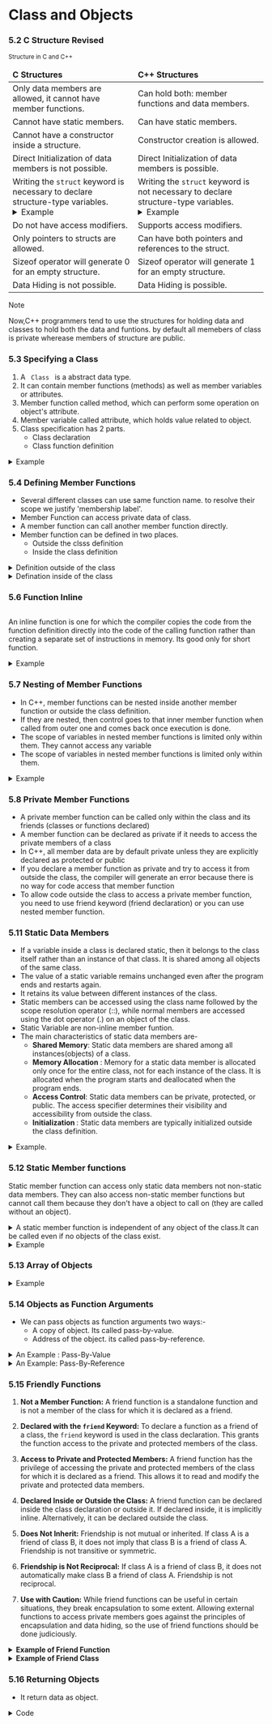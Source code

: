 # Class and Objects

### 5.2 C Structure Revised

<table>
      <small>Structure in C and C++</small>
      <thead>
        <td><strong>C Structures</strong></td>
        <td><strong>C++ Structures</strong></td>
      </thead>
      <tbody>
        <tr>
          <td>
            Only data members are allowed, it cannot have member functions.
          </td>
          <td>Can hold both: member functions and data members.</td>
        </tr>
        <tr>
          <td>Cannot have static members.</td>
          <td>Can have static members.</td>
        </tr>
        <tr>
          <td>Cannot have a constructor inside a structure.</td>
          <td>Constructor creation is allowed.</td>
        </tr>
        <tr>
          <td>Direct Initialization of data members is not possible.</td>
          <td>Direct Initialization of data members is possible.</td>
        </tr>
        <tr>
          <td>
            Writing the <code>struct</code> keyword is necessary to declare structure-type variables.
           <details>
      <summary>Example</summary>
      <pre>
        <code>
          // declare a variable: 
          struct structName a;
        </code>
      </pre>
    </details>
          </td>
          <td>
            Writing the <code>struct</code> keyword is not necessary to declare structure-type variables.
           <details>
      <summary>Example</summary>
      <pre>
        <code>
          // declare a variable: 
        structName a;
        </code>
      </pre>
    </details>
          </td>
        </tr>
        <tr>
          <td>Do not have access modifiers.</td>
          <td>Supports access modifiers.</td>
        </tr>
        <tr>
          <td>Only pointers to structs are allowed.</td>
          <td>Can have both pointers and references to the struct.</td>
        </tr>
        <tr>
          <td>Sizeof operator will generate 0 for an empty structure.</td>
          <td>Sizeof operator will generate 1 for an empty structure.</td>
        </tr>
        <tr>
          <td>Data Hiding is not possible.</td>
          <td>Data Hiding is possible.</td>
        </tr>
      </tbody>
</table>

> [!NOTE]
> Now,C++ programmers tend to use the structures for holding data and classes to hold both the data and funtions.
> by default all memebers of class is private wherease members of structure are public.

### 5.3 Specifying a Class

1. A <code> Class </code> is a abstract data type.
2. It can contain member functions (methods) as well as member variables or attributes.
3. Member function called method, which can perform some operation on object's attribute.
4. Member variable called attribute, which holds value related to object.
5. Class specification has 2 parts.
   - Class declaration
   - Class function definition

<details>
<summary> Example </summary>

```
#include<bits/stdc++.h>
using namespace std;
#define dash for(int i=0;i<30;i++) cout << "-"; cout << "\n";
class User
{

private:
    string nid;
    string BankAcc;

public:
    string name;
    int age;

    void getType1(string a, string b, string c, int d) // if the property name and parameter names are different,then you can assigned data this way!
    {

        nid = a;
        BankAcc = b;
        name = c;
        age = d;
    }
    void getType2(string nid, string BankAcc, string name, int age) // if you are not sured to matching of parameter and property name, then this way is best.
    {

        this->nid = nid;
        this->BankAcc = BankAcc;
        this->name = name;
        this->age = age;
    }
    void getType3() // it's the ingeneral brute force way
    {
        cout << "Enter NID : ";
        // getchar();
        cin >> nid;
        cout << "Enter Bank Account : ";
        getchar();
        cin >> BankAcc;
        cout << "Enter Name : ";
        getchar();
        getline(cin,name,'\n');
        // cin >> name;
        cout << "Enter Age : ";
        cin >> age;
    }
    void display()
    {
        cout << "Name : " << name << endl;
        cout << "NID : " << nid << endl;
        cout << "Bank Account : " << BankAcc << endl;
        cout << "Age : " << age << endl;
    }
};

int main()
{
    User user1,user2,user3; //create 3 user user1,user2 and user3
    // take input
    user1.getType1("1524210305040", "IFIC293862348512", "Ahsanul Hoque", 23);
    user2.getType2("9125488522455", "BCB28951435751", "Amanul Hoque", 31);
    user3.getType3();

    // display data
    user1.display(); dash
    user2.display(); dash
    user3.display();

    return 0;
}

```

</details>



### 5.4 Defining Member Functions

- Several different classes can use same function name. to resolve their scope we justify 'membership label'.
- Member Function can access private data of class.
- A member function can call another member function directly.
- Member function can be defined in two places.
  - Outside the clsss definition
  - Inside the class definition


<details> 
<summary> Definition outside of the class </summary>

```
#include<bits/stdc++.h>
using namespace std;

class student{

public:
    string name;
    int age;
    string id;
    string dept;
    string uni;

// declare functions
     void getinfo(string name, int age, string id, string dept, string uni);
     void displayInfo(void); // As display function dont take any parameter thats why we gave void as default,even doesn't matter it.

};

// defining the functions
void student::getinfo(string name, int age, string id, string dept, string uni){  // here used :: is called scope resolution operator
    this->name = name;
    this->age = age;
    this->id = id;
    this->dept = dept;
    this->uni = uni;
}
void student::displayInfo(void){
    cout << "Name : " << name << endl;
    cout << "Age : " << age << endl;
    cout << "ID : " << id << endl;
    cout << "Dept : " << dept << endl;
    cout << "University : " << uni << endl;
}

int main()
{
    student abir;
    abir.getinfo("Ahsanul Hoque Abir", 22, "B21305040", "CSE", "Jagannath University");
    abir.displayInfo();
    return 0;
}
```
</details>

<details>
<summary>Defination inside of the class </summary>

```
#include<bits/stdc++.h>
using namespace std;

class student
{

public:
    string name;
    int age;
    string id;
    string dept;
    string uni;

    // declare and difining functions
    void getinfo(string name, int age, string id, string dept, string uni)
    { // here used :: is called scope resolution operator
        this->name = name;
        this->age = age;
        this->id = id;
        this->dept = dept;
        this->uni = uni;
    };
    void displayInfo()
    {
        cout << "Name : " << name << endl;
        cout << "Age : " << age << endl;
        cout << "ID : " << id << endl;
        cout << "Dept : " << dept << endl;
        cout << "University : " << uni << endl;
    };
};

int main()
{
    student abir;
    abir.getinfo("Ahsanul Hoque Abir", 22, "B21305040", "CSE", "Jagannath University");
    abir.displayInfo();
    return 0;
}
```
</details>


### 5.6 Function Inline

<div>
    <img src="https://media.geeksforgeeks.org/wp-content/uploads/20221229112934/Inline-Function-in-Cpp.png" alt="">
</div>

An inline function is one for which the compiler copies the code from the function definition directly into the code of the calling function rather than creating a separate set of instructions in memory. Its good only for short function.

<details>
<summary>Example</summary>

```
#include<bits/stdc++.h>
using namespace std;


class Average{
    public:
    float a,b;
    void getdata(float x, float y);
    void display(){
        cout << "Average : " << ((a+b)/2) << endl;
    }
};

inline void Average::getdata(float x, float y){
    a = x;
    b = y;
}

int main()
  {
      Average calc;
      calc.getdata(10,21);
      calc.display();
      return 0;
  }
```

In the above example <code> `void display()` </code> is made as an inline function because it contains simple operations

</details>

### 5.7 Nesting of Member Functions

- In C++, member functions can be nested inside another member function or outside the class definition.
- If they are nested, then control goes to that inner member function when called from outer one and comes back once execution is done.
- The scope of variables in nested member functions is limited only within them. They cannot access any variable
- The scope of variables in nested member functions is limited only within them.

<details>
<summary> Example </summary>

```
#include<bits/stdc++.h>
using namespace std;

class collection{
    public:
    float x,y,z;

    void input();
    float average();
    void display();
};

// defining functions
void collection::input(){
    cout << "Enter three numbers : ";
    cin >> x >> y >> z;
}
float collection::average(){
   return ((x+y+z)/3);
}
void collection::display(){ // in this function we call another function  of this class
    cout << "Average of " << x << " " <<  y << " " << z << " is: " << average() << endl;
}

int main()
{

    collection p; // create new object
    p.input();
    p.display();
    return 0;
}
```

<blockquote>
Output:
Average of 56 78 23 is: 52.3333
</blockquote>
</details>

### 5.8 Private Member Functions
- A private member function can be called only within the class and its friends (classes or functions declared)
- A member function can be declared as private if it needs to access the private members of a class
- In C++, all member data are by default private unless they are explicitly declared as protected or public
- If you declare a member function as private and try to access it from outside the class, the compiler will generate an error because there is no way for code access that member function
- To allow code outside the class to access a private member function, you need to use friend keyword (friend declaration) or you can use nested member function.


### 5.11 Static Data Members
- If a variable inside a class is declared static, then it belongs to the class itself rather than an instance of that class. It is shared among all objects of the same class.  
- The value of a static variable remains unchanged even after the program ends and restarts again.
- It retains its value between different instances of the class.
- Static members can be accessed using the class name followed by the scope resolution operator (::), while normal members are accessed using the dot operator (.) on an object of the class.
- Static Variable are non-inline member funtion.
- The main characteristics of static data members are-
  - **Shared Memory**: Static data members are shared among all instances(objects) of a class.
  - **Memory Allocation** : Memory for a static data member is allocated only once for the entire class, not for each instance of the class. It is allocated when the program starts and deallocated when the program ends.
  - <b>Access Control</b>: Static data members can be private, protected, or public. The access specifier determines their visibility and accessibility from outside the class.
  - <b> Initialization </b>: Static data members are typically initialized outside the class definition.
  
<details>
<summary>Example.</summary>

```
#include <bits/stdc++.h>
using namespace std;

class User
{

public:
    static int serial; // declaration of static data member. The initial value of static data members is 0. Important!! You cant initialize there.

    string name;
    User()
    {
        cin >> name;
        serial++;
        cout << serial << " " << name << endl;
    }
};

// Accessing static data member using class name and fefining and initializing it. To initialize outside the main function,you have to use type of this data.(eg. int,string)
int User::serial = 115; //defining and initializing

int main()
{
    User::serial=55; // this will be used as initial value,though we have declared globally 5.
    User u1, u2, u3;

    return 0;
}

```
</details>
  

### 5.12 Static Member functions

Static member function can access only static data members not non-static data members. They can also access non-static member functions but cannot call them because they don't have a object to call on (they are called without an object).

<details>
<summary>A static member function is independent of any object of the class.It can be called even if no objects of the class exist. </summary>

```
#include<bits/stdc++.h>
using namespace std;

class StaticMem{

    public:
    static int count;
    static void staticFunction(){
        count++;
        cout<<"This is a static function"<< " " << count << endl;
    }
};

int StaticMem::count; //defining static members


int main()
{
    StaticMem::staticFunction(); // calling static member function without creating an instance.

    StaticMem Member1;
    Member1.staticFunction(); // calling after creating instance.

    StaticMem::staticFunction();

    return 0;
}

// Output:
// This is a static function 1
// This is a static function 2
// This is a static function 3
```
</details>

<details>
<summary>Example </summary>

```
#include<bits/stdc++.h>
using namespace std;

class add{
    static int a,b,c,count;

    public:
    static void getdata(int x,int y,int z){
        a=x;
        b=y;
        c=z;
    }
    static void print(){
        cout<< (++count) << ". Sum is "<<a+b+c<<endl;
    }
};
// defining static members 
int add::count;
int add::a;
int add::b;
int add::c;

// int add::count,add::a,add::b,add::c;

int main()
{
    add item1,item2;
    item1.getdata(30,40,21);
    item1.print();
    item2.getdata(45,65,12);
    item2.print();
    add::getdata(10,20,30);
    add::print();
    return 0;
}

```
</details>


### 5.13 Array of Objects

<details>
<summary> Example </summary>

```

#include <bits/stdc++.h>
using namespace std;

class employee
{
    string name,id;
    // string id;
    int age,salary;
    // int salary;

public:
    void getdata(string n, string i, int a, int s)
    {
        name = n;
        id = i;
        age = a;
        salary = s;
    }
    void print()
    {
        cout << "Name: " << name << endl;
        cout << "ID: " << id << endl;
        cout << "Age: " << age << endl;
        cout << "Salary: " << salary << endl;
    }
};

int main()
{
    cout << "Enter Employee Number" << endl;
    int n;
    cin >> n;
    employee emp[n];

    for (int i = 0; i < n; i++)
    {
        string name, id;
        int age, salary;
        cout << "Details of Employee -" << i + 1 << endl;
        cout << "Enter Name: ";
        getchar();
        getline(cin, name);
        cout<< "Enter ID: ";
        getchar();
        getline(cin,id);
        cout << "Enter Age: ";
        cin >> age;
        cout << "Enter Salary: ";
        cin >> salary;
        emp[i].getdata(name, id, age, salary);
    }
    // Printing the data of all employees
    for (int i = 0; i < n; i++)
    {
        cout << "\n\nDetails of Employee : " << i + 1 << endl;
        emp[i].print();
    }

    return 0;
}

```
</details>


### 5.14 Objects as Function Arguments

- We can pass objects as function arguments two ways:-
  - A copy of object. Its called pass-by-value. 
  - Address of the object. its called pass-by-reference.

<details>
<summary>An Example : Pass-By-Value </summary>

```
#include<bits/stdc++.h>
using namespace std;

class time{
    int hours;
    int minutes;

    public:
        void gettime(int h,int m){
            hours=h;
            minutes=m;
        }
        void displayTime(void){
            cout<<hours<<" hours and "<<minutes<<" minutes"<<endl;
        }
        void sum(time,time); //declare with objects
};

void time::sum(time t1,time t2){
    minutes=t1.minutes + t2.minutes;
    hours=minutes/60;
    minutes=minutes%60;
    hours=hours+t1.hours+t2.hours;
}


int main()
{
    
    class time T1,T2,T3;

    T1.gettime(2,45);
    T2.gettime(3,30);
    T3.sum(T1,T2);
    
    cout<<"t1 = ";
    T1.displayTime();
    
    cout<<"t2 = ";
    T2.displayTime();
    
    cout<<"t3 = ";
    T3.displayTime();

    return 0;
}
```

</details>


<details>
<summary>An Example: Pass-By-Reference </summary>

```
#include<bits/stdc++.h>
using namespace std;

class time{
    int hours;
    int minutes;

    public:
        void gettime(int h,int m){
            hours=h;
            minutes=m;
        }
        void displayTime(void){
            cout<<hours<<" hours and "<<minutes<<" minutes"<<endl;
        }
        //declare with objects as pass by value
        void sum(const time &t1,const time &t2);
};

void time::sum(const time &t1,const time &t2){
    minutes=t1.minutes + t2.minutes;
    hours=minutes/60;
    minutes=minutes%60;
    hours=hours+t1.hours+t2.hours;
}


int main()
{
    
    class time T1,T2,T3;

    T1.gettime(2,45);
    T2.gettime(3,30);
    T3.sum(T1,T2);
    
    cout<<"t1 = ";
    T1.displayTime();
    
    cout<<"t2 = ";
    T2.displayTime();
    
    cout<<"t3 = ";
    T3.displayTime();

    return 0;
}
```

</details>

### 5.15 Friendly Functions


1. **Not a Member Function:** A friend function is a standalone function and is not a member of the class for which it is declared as a friend.

2. **Declared with the `friend` Keyword:** To declare a function as a friend of a class, the `friend` keyword is used in the class declaration. This grants the function access to the private and protected members of the class.

3. **Access to Private and Protected Members:** A friend function has the privilege of accessing the private and protected members of the class for which it is declared as a friend. This allows it to read and modify the private and protected data members.

4. **Declared Inside or Outside the Class:** A friend function can be declared inside the class declaration or outside it. If declared inside, it is implicitly inline. Alternatively, it can be declared outside the class.

5. **Does Not Inherit:** Friendship is not mutual or inherited. If class A is a friend of class B, it does not imply that class B is a friend of class A. Friendship is not transitive or symmetric.

6. **Friendship is Not Reciprocal:** If class A is a friend of class B, it does not automatically make class B a friend of class A. Friendship is not reciprocal.

7. **Use with Caution:** While friend functions can be useful in certain situations, they break encapsulation to some extent. Allowing external functions to access private members goes against the principles of encapsulation and data hiding, so the use of friend functions should be done judiciously.


<details>
<summary><b>Example of Friend Function </b></summary>

```
#include <bits/stdc++.h>
using namespace std;

class cse
{
    string roll, name;
    int age;

public:
    void getdata(string roll, string name, int age)
    {
        this->roll = roll;
        this->name = name;
        this->age = age;
    }
    void display()
    {
        cout << "Name: " << name << endl;
        cout << "Roll: " << roll << endl;
        cout << "Age: " << age << endl;
    }
    friend void update(cse &c);
};

void update(cse &c)
{
    c.roll = "190041234";
    c.name = "XYZ";
    c.age = 20;
}
int main()
{
    cse c;
    c.getdata("190041234", "ABC", 20);
    update(c);
    c.display();
    return 0;
}

```

</details>

<details>
<summary> <b>Example of Friend Class </b></summary>

```
#include<bits/stdc++.h>
using namespace std;

class FriendClass{
    
    string privateData;

protected:
    string protectedData;

public:
    string publicData;

    void Input(string privateData,string protectedData,string publicData){
        this->privateData = privateData;
        this->protectedData = protectedData;
        this->publicData = publicData;
    }


    friend class FriendClass2;
};

class FriendClass2{
    
    public:
    void display(FriendClass &obj){
        // FriendClass obj;
        cout<<"Private Data: " << obj.privateData << endl;
        cout<<"Protected Data: " << obj.protectedData << endl;
        cout<<"Public Data: " << obj.publicData << endl;
    }
};



int main()
{

    FriendClass example;
    example.Input("Private Data","Protected Data","Public Data");
    // Accessing Private Members Using Normal Methods Will Show Errors

    FriendClass2 example2;
    example2.display(example);
    return 0;
}

```
</details>


### 5.16 Returning Objects

- It return data as object.
<details>
<summary>Code</summary>

```

```
</details>